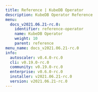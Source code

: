 ```yaml
---
title: Reference | KubeDB Operator
description: KubeDB Operator Reference
menu:
  docs_v2021.06.21-rc.0:
    identifier: reference-operator
    name: KubeDB Operator
    weight: 10
    parent: reference
menu_name: docs_v2021.06.21-rc.0
info:
  autoscaler: v0.4.0-rc.0
  cli: v0.19.0-rc.0
  community: v0.19.0-rc.0
  enterprise: v0.6.0-rc.0
  installer: v2021.06.21-rc.0
  version: v2021.06.21-rc.0
---
```


